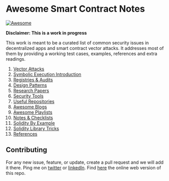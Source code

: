 # Awesome Smart Contract Notes 
[![Awesome](https://cdn.rawgit.com/sindresorhus/awesome/d7305f38d29fed78fa85652e3a63e154dd8e8829/media/badge.svg)](https://github.com/aabdulwahed/Smart-Contracts-Notes)
 
 **Disclaimer: This is a work in progress**


This work is meant to be a curated list of common security issues in decentralized apps and smart contract vector attacks. It addresses most of them  by providing a working test cases, examples, references and extra readings.

1. [Vector Attacks](docs/VectorAttacks.md)
2. [Symbolic Execution Introduction](docs/symbolicExec.md)
2. [Registries & Audits](docs/Registry.md)
3. [Design Patterns](docs/DesignPatterns.md)
4. [Research Papers](docs/ResearchPapers.md)
5. [Security Tools](docs/SecurityTools.md)
6. [Useful Repositories](docs/UsefulRepos.md)
7. [Awesome Blogs](blogs.md)
9. [Awesome Playlists](docs/videos.md)
7. [Notes & Checklists](notes.md)
8. [Solidity By Example](examples/)
9. [Solidity Library Tricks](sollib.md)
8. [References](docs/References.md)


## Contributing
For any new issue, feature, or update, create a pull request and we will add it there. Ping me on [twitter](https://twitter.com/aabdolwahed) or [linkedIn](https://www.linkedin.com/in/aabdulwahed/). Find [here](https://aabdulwahed.github.io/Smart-Contracts-Notes/) the online web version of this repo.
